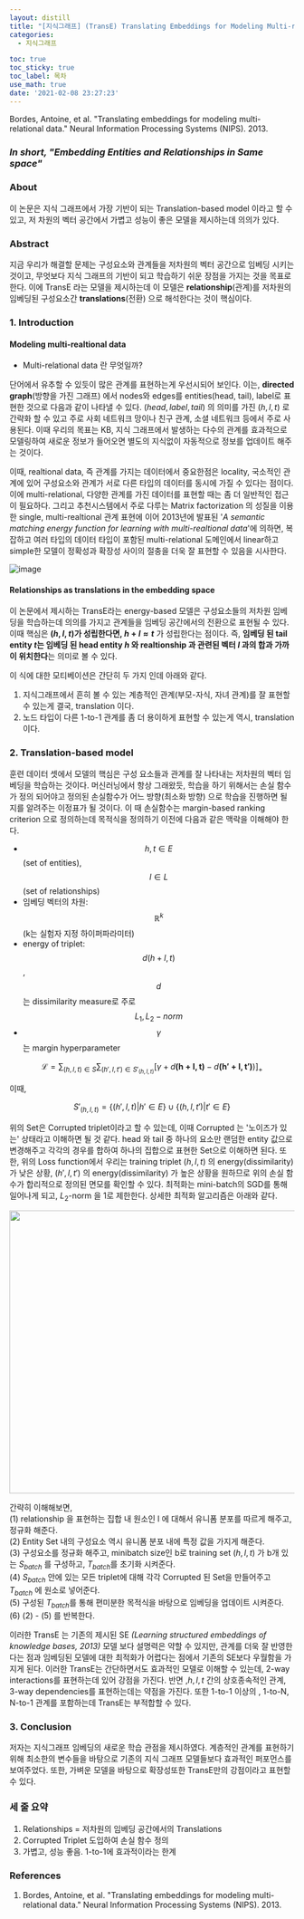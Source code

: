 ```yaml
---
layout: distill
title: "[지식그래프] (TransE) Translating Embeddings for Modeling Multi-relational Data"
categories: 
  - 지식그래프 

toc: true
toc_sticky: true
toc_label: 목차
use_math: true
date: '2021-02-08 23:27:23'
---
```


Bordes, Antoine, et al. "Translating embeddings for modeling multi-relational data." Neural Information Processing Systems (NIPS). 2013.


### _In short, "Embedding Entities and Relationships in Same space"_

### About

이 논문은 지식 그래프에서 가장 기반이 되는 Translation-based model 이라고 할 수 있고, 저 차원의 벡터 공간에서 가볍고 성능이 좋은 모델을 제시하는데 의의가 있다.  

### Abstract

지금 우리가 해결할 문제는 구성요소와 관계들을 저차원의 벡터 공간으로 임베딩 시키는 것이고, 무엇보다 지식 그래프의 기반이 되고 학습하기 쉬운 장점을 가지는 것을 목표로 한다. 이에 TransE 라는 모델을 제시하는데 이 모델은 **relationship**(관계)를  저차원의 임베딩된 구성요소간 **translations**(전환)  으로 해석한다는 것이 핵심이다.

### 1. Introduction

#### Modeling multi-realtional data
* Multi-relational data 란 무엇일까?  

단어에서 유추할 수 있듯이 많은 관계를 표현하는게 우선시되어 보인다. 이는, **directed graph**(방향을 가진 그래프) 에서 nodes와 edges를 entities(head, tail), label로 표현한 것으로 다음과 같이 나타낼 수 있다.  $(head, label, tail)$ 의 의미를 가진 $(h,l,t)$ 로 간략화 할 수 있고 주로 사회 네트워크 망이나 친구 관계, 소셜 네트워크 등에서 주로 사용된다. 이때 우리의 목표는 KB, 지식 그래프에서 발생하는 다수의 관계를 효과적으로 모델링하여 새로운 정보가 들어오면 별도의 지식없이 자동적으로 정보를 업데이트 해주는 것이다.   

이때, realtional data, 즉 관계를 가지는 데이터에서 중요한점은 locality, 국소적인 관계에 있어 구성요소와 관계가 서로 다른 타입의 데이터를 동시에 가질 수 있다는 점이다. 이에 multi-relational, 다양한 관계를 가진 데이터를 표현할 때는 좀 더 일반적인 접근이 필요하다. 그리고 추천시스템에서 주로 다루는 Matrix factorization  의 성질을 이용한 single, multi-realtional 관계 표현에 이어 2013년에 발표된 '*A semantic matching energy function for learning with multi-realtional data*'에 의하면,  복잡하고 여러 타입의 데이터 타입이 포함된 multi-relational 도메인에서 linear하고 simple한 모델이 정확성과 확장성 사이의 절충을 더욱 잘 표현할 수 있음을 시사한다.  

![image](https://user-images.githubusercontent.com/68312164/107507619-2eb08280-6be3-11eb-8b54-e25b7d8f54e3.png)

#### Relationships as translations in the embedding space
이 논문에서 제시하는 TransE라는 energy-based 모델은  구성요소들의 저차원 임베딩을 학습하는데 의의를 가지고 관계들을 임베딩 공간에서의 전환으로 표현될 수 있다. 이때 핵심은 **$(h,l,t)$가 성립한다면, $h+l \approx t$** 가 성립한다는 점이다. 즉, **임베딩 된 tail entity $t$는 임베딩 된 head entity $h$ 와 realtionship 과 관련된 벡터 $l$ 과의 합과 가까이 위치한다**는 의미로 볼 수 있다.  

이 식에 대한 모티베이션은 간단히 두 가지 인데 아래와 같다.  
1. 지식그래프에서 흔히 볼 수 있는 계층적인 관계(부모-자식, 자녀 관계)를 잘 표현할 수 있는게 결국, translation 이다.  
2. 노드 타입이 다른 1-to-1 관계를 좀 더 용이하게  표현할 수 있는게 역시, translation 이다.  


### 2. Translation-based model

 훈련 데이터 셋에서 모델의 핵심은 구성 요소들과 관계를 잘 나타내는 저차원의 벡터 임베딩을 학습하는 것이다. 머신러닝에서 항상 그래왔듯, 학습을 하기 위해서는 손실 함수가 정의 되어야고 정의된 손실함수가 어느 방향(최소화 방향) 으로 학습을 진행하면 될지를 알려주는 이정표가 될 것이다. 이 때 손실함수는 margin-based ranking criterion 으로 정의하는데 목적식을 정의하기 이전에 다음과 같은 맥락을 이해해야 한다.  
 
 * $$h,t\in E $$(set of entities), $$l \in L $$(set of relationships) 
 * 임베딩 벡터의 차원: $$\mathbb{R}^{k} $$(k는 실험자 지정 하이퍼파라미터)
 * energy of triplet: $$d(h+l, t)$$, $$d$$는 dissimilarity measure로 주로 $$L_{1}, L_{2} - norm$$
 * $$\gamma $$는 margin hyperparameter
 
 
 $$ \mathcal{L}= \sum_{(h,l,t)\in S} \sum_{(h',l,t')\in S'_{(h,l,t)}}\left [ \gamma +{d} \mathbf{(h+l,t)} -d\mathbf{(h'+l,t')})\right ]_{+} $$ 
 
 이때,  
 
 $$S'_{(h,l,t)} = \left \{ (h',l,t)|h' \in E \right \} \cup \left \{ (h,l,t')|t' \in E \right \} $$  
 
 위의 Set은 Corrupted triplet이라고 할 수 있는데, 이때 Corrupted 는 '노이즈가 있는' 상태라고 이해하면 될 것 같다. head 와 tail 중 하나의 요소만 랜덤한 entity 값으로 변경해주고 각각의 경우를 합하여 하나의 집합으로 표현한 Set으로 이해하면 된다. 또한, 위의 Loss function에서 우리는 training triplet $(h,l,t)$ 의 energy(dissimilarity) 가 낮은 상황, $(h',l,t')$ 의 energy(dissimilarity) 가 높은 상황을 원하므로 위의 손실 함수가 합리적으로 정의된 면모를 확인할 수 있다. 최적화는 mini-batch의 SGD를 통해 일어나게 되고, $L_{2}$-norm 을 1로 제한한다.  상세한 최적화 알고리즘은 아래와 같다.
 
<center><img src="https://user-images.githubusercontent.com/68312164/107486444-652cd400-6bc8-11eb-98f5-3a72be295145.png" width="750" height="500"></center>

간략히 이해해보면,  
(1) relationship 을 표현하는 집합 내 원소인 l 에 대해서 유니폼 분포를 따르게 해주고, 정규화 해준다.   
(2) Entity Set 내의 구성요소 역시 유니폼 분포 내에 특정 값을 가지게 해준다.  
(3) 구성요소를 정규화 해주고, minibatch size인 b로 training set $(h,l,t)$ 가 b개 있는 $S_{batch}$ 를 구성하고, $T_{batch}$를 초기화 시켜준다.  
(4) $S_{batch}$ 안에 있는 모든 triplet에 대해 각각 Corrupted 된 Set을 만들어주고 $T_{batch}$ 에 원소로 넣어준다.  
(5) 구성된 $T_{batch}$를 통해 편미분한 목적식을 바탕으로 임베딩을 업데이트 시켜준다.  
(6) (2) - (5) 를 반복한다.  

이러한 TransE 는 기존의 제시된 SE *(Learning structured embeddings of knowledge bases, 2013)* 모델 보다 설명력은 약할 수 있지만, 관계를 더욱 잘 반영한다는 점과 임베딩된 모델에 대한 최적화가 어렵다는 점에서 기존의 SE보다 우월함을 가지게 된다. 이러한 TransE는 간단하면서도 효과적인 모델로 이해할 수 있는데, 2-way interactions를 표현하는데 있어 강점을 가진다. 반면 ,$h,l,t$ 간의 상호종속적인 관계, 3-way dependencies를 표현하는데는 약점을 가진다. 또한 1-to-1 이상의 , 1-to-N, N-to-1 관계를 포함하는데 TransE는 부적합할 수 있다.

### 3. Conclusion
저자는 지식그래프 임베딩의 새로운 학습 관점을 제시하였다. 계층적인 관계를 표현하기 위해 최소한의 변수들을 바탕으로 기존의 지식 그래프 모델들보다 효과적인 퍼포먼스를 보여주었다. 또한, 가벼운 모델을 바탕으로 확장성또한 TransE만의 강점이라고 표현할 수 있다. 

### 세 줄 요약
1. Relationships = 저차원의 임베딩 공간에서의 Translations
2. Corrupted Triplet 도입하여 손실 함수 정의
3. 가볍고, 성능 좋음. 1-to-1에 효과적이라는 한계

### References
1. Bordes, Antoine, et al. "Translating embeddings for modeling multi-relational data." Neural Information Processing Systems (NIPS). 2013.
